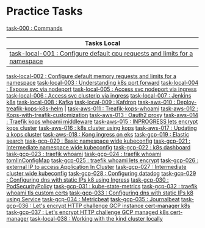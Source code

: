 # Practice Tasks

[task-000       :    Commands](practice-tasks/task-000-commands/commands.md)


Tasks Local |
---    | 
[task-local-001 :    Configure default cpu requests and limits for a namespace](practice-tasks/task-local-001-configure-default-CPU-requests-and-limits-for-a-namespace) |
[task-local-002 :    Configure default memory requests and limits for a namespace](practice-tasks/task-local-002-configure-default-memory-requests-and-limits-for-a-namespace)
[task-local-003 :    Understanding k8s port forward](practice-tasks/task-local-003-understanding-k8s-port-forward)
[task-local-004 :    Expose svc via nodeport](practice-tasks/task-local-004-expose-svc-via-nodeport)
[task-local-005 :    Access svc nodeport via ingress](practice-tasks/task-local-005-access-svc-nodeport-via-ingress)
[task-local-006 :    Access svc clusterip via ingress](practice-tasks/task-local-006-access-svc-clusterip-via-ingress)
[task-local-007 :    Jenkins k8s](practice-tasks/task-local-007-jenkins-k8s)
[task-local-008 :    Kafka](practice-tasks/task-local-008-kafka)
[task-local-009 :    Kafdrop](practice-tasks/task-local-009-kafdrop)
[task-aws-010   :    Deploy-treafik-kops-k8s-helm](practice-tasks/task-aws-010-deploy-treafik-kops-k8s-helm) |
[task-aws-011   :    Treafik-kops-whoami](practice-tasks/task-aws-011-treafik-kops-whoami)
[task-aws-012   :    Kops-with-treafik-customization](practice-tasks/task-aws-012-kops-with-treafik-customization)
[task-aws-013   :    Oauth2 proxy](practice-tasks/task-aws-013-oauth2-proxy)
[task-aws-014   :    Traefik kops whoami middleware](practice-tasks/task-aws-014-traefik-kops-whoami-middleware)
[task-aws-015   :    INPROGRESS lets encrypt kops cluster](practice-tasks/task-aws-015-lets-encrypt-kops-cluster)
[task-aws-016   :    k8s cluster using kops](practice-tasks/task-aws-016-k8s-cluster-using-kops)
[task-aws-017   :    Updating a kops cluster](practice-tasks/task-aws-017-updating-a-kops-cluster)
[task-aws-018   :    Kong ingress on eks](practice-tasks/task-aws-018-kong-ingress-on-eks)
[task-gcp-019   :    Elastic search](practice-tasks/task-gcp-019-elastic-search)
[task-gcp-020   :    Basic namespace wide kubeconfig](practice-tasks/task-gcp-020-basic-namespace-wide-kubeconfig)
[task-gcp-021   :    Intermediate namespace wide kubeconfig](practice-tasks/task-gcp-021-intermediate-namespace-wide-kubeconfig)
[task-gcp-022   :    k8s dashboard](practice-tasks/task-gcp-022-k8s-dashboard)
[task-gcp-023   :    traefik whoami](practice-tasks/task-gcp-023-traefik-whoami)
[task-gcp-024   :    traefik whoami tomlInConfigMap](practice-tasks/task-gcp-024-traefik-whoami-tomlInConfigMap)
[task-gcp-025   :    traefik whoami lets encrypt](practice-tasks/task-gcp-025-traefik-whoami-lets-encrypt)
[task-gcp-026   :    external IP to access Application In Cluster](practice-tasks/task-gcp-026-external-IP-to-access-Application-In-Cluster)
[task-gcp-027   :    Intermediate cluster wide kubeconfig](practice-tasks/task-gcp-027-intermediate-cluster-wide-kubeconfig)
[task-gcp-028   :    Configuring datadog](practice-tasks/task-gcp-028-configuring-datadog)
[task-gcp-029   :    Configuring dns with static IPs k8 using Ingress](practice-tasks/task-gcp-029-configuring-dns-with-static-IPs-k8-using-Ingress)
[task-gcp-030   :    PodSecurityPolicy](practice-tasks/task-gcp-030-PodSecurityPolicy)
[task-gcp-031   :    kube-state-metrics](practice-tasks/task-gcp-031-kube-state-metrics)
[task-gcp-032   :    traefik whoami tls custom certs](practice-tasks/task-gcp-032-traefik-whoami-tls-custom-certs)
[task-gcp-033   :    Configuring dns with static IPs k8 using Service](practice-tasks/task-gcp-033-configuring-dns-with-static-IPs-k8-using-Service)
[task-gcp-034   :    Metricbeat](practice-tasks/task-gcp-034-metricbeat)
[task-gcp-035   :    Journalbeat](practice-tasks/task-gcp-035-journalbeat)
[task-gcp-036   :    Let's encrypt HTTP challenge GCP instance cert-manager k8s](practice-tasks/task-gcp-vm-036-cert-manager-lets-encypt)
[task-gcp-037   :    Let's encrypt HTTP challenge GCP managed k8s cert-manager](practice-tasks/task-gcp-k8s-037-cert-manager-lets-encypt)
[task-local-038 :    Working with the kind cluster locally](./practice-tasks/task-local-038-kind-cluster)






